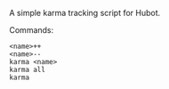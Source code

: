 A simple karma tracking script for Hubot.

Commands:

    <name>++
    <name>--
    karma <name>
    karma all
    karma
